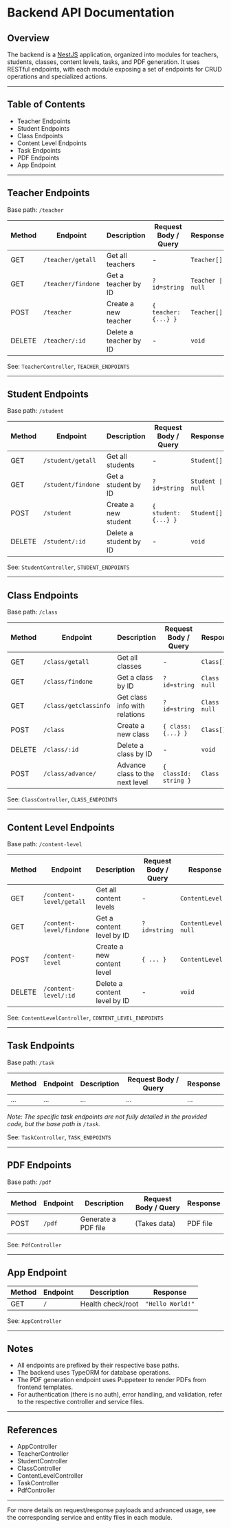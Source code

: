 # Backend API Documentation

## Overview

The backend is a [NestJS](https://nestjs.com/) application, organized into modules for teachers, students, classes, content levels, tasks, and PDF generation. It uses RESTful endpoints, with each module exposing a set of endpoints for CRUD operations and specialized actions.

---

## Table of Contents

- Teacher Endpoints
- Student Endpoints
- Class Endpoints
- Content Level Endpoints
- Task Endpoints
- PDF Endpoints
- App Endpoint

---

## Teacher Endpoints

Base path: `/teacher`

| Method | Endpoint              | Description                  | Request Body / Query | Response         |
|--------|----------------------|------------------------------|---------------------|------------------|
| GET    | `/teacher/getall`    | Get all teachers             | -                   | `Teacher[]`      |
| GET    | `/teacher/findone`   | Get a teacher by ID          | `?id=string`        | `Teacher \| null`|
| POST   | `/teacher`           | Create a new teacher         | `{ teacher: {...} }`| `Teacher[]`      |
| DELETE | `/teacher/:id`       | Delete a teacher by ID       | -                   | `void`           |

See: `TeacherController`, `TEACHER_ENDPOINTS`

---

## Student Endpoints

Base path: `/student`

| Method | Endpoint              | Description                  | Request Body / Query | Response         |
|--------|----------------------|------------------------------|---------------------|------------------|
| GET    | `/student/getall`    | Get all students             | -                   | `Student[]`      |
| GET    | `/student/findone`   | Get a student by ID          | `?id=string`        | `Student \| null`|
| POST   | `/student`           | Create a new student         | `{ student: {...} }`| `Student[]`      |
| DELETE | `/student/:id`       | Delete a student by ID       | -                   | `void`           |

See: `StudentController`, `STUDENT_ENDPOINTS`

---

## Class Endpoints

Base path: `/class`

| Method | Endpoint                | Description                                | Request Body / Query | Response         |
|--------|------------------------|--------------------------------------------|---------------------|------------------|
| GET    | `/class/getall`        | Get all classes                            | -                   | `Class[]`        |
| GET    | `/class/findone`       | Get a class by ID                          | `?id=string`        | `Class \| null`  |
| GET    | `/class/getclassinfo`  | Get class info with relations              | `?id=string`        | `Class \| null`  |
| POST   | `/class`               | Create a new class                         | `{ class: {...} }`  | `Class[]`        |
| DELETE | `/class/:id`           | Delete a class by ID                       | -                   | `void`           |
| POST   | `/class/advance/`      | Advance class to the next level            | `{ classId: string }`| `Class`         |

See: `ClassController`, `CLASS_ENDPOINTS`

---

## Content Level Endpoints

Base path: `/content-level`

| Method | Endpoint                  | Description                  | Request Body / Query | Response             |
|--------|--------------------------|------------------------------|---------------------|----------------------|
| GET    | `/content-level/getall`  | Get all content levels       | -                   | `ContentLevel[]`     |
| GET    | `/content-level/findone` | Get a content level by ID    | `?id=string`        | `ContentLevel \| null`|
| POST   | `/content-level`         | Create a new content level   | `{ ... }`           | `ContentLevel`       |
| DELETE | `/content-level/:id`     | Delete a content level by ID | -                   | `void`               |

See: `ContentLevelController`, `CONTENT_LEVEL_ENDPOINTS`

---

## Task Endpoints

Base path: `/task`

| Method | Endpoint      | Description           | Request Body / Query | Response |
|--------|--------------|-----------------------|---------------------|----------|
| ...    | ...          | ...                   | ...                 | ...      |

_Note: The specific task endpoints are not fully detailed in the provided code, but the base path is `/task`._

See: `TaskController`, `TASK_ENDPOINTS`

---

## PDF Endpoints

Base path: `/pdf`

| Method | Endpoint | Description         | Request Body / Query | Response |
|--------|----------|---------------------|---------------------|----------|
| POST   | `/pdf`   | Generate a PDF file | (Takes data)        | PDF file |

See: `PdfController`

---

## App Endpoint

| Method | Endpoint | Description         | Response      |
|--------|----------|---------------------|---------------|
| GET    | `/`      | Health check/root   | `"Hello World!"` |

See: `AppController`

---

## Notes

- All endpoints are prefixed by their respective base paths.
- The backend uses TypeORM for database operations.
- The PDF generation endpoint uses Puppeteer to render PDFs from frontend templates.
- For authentication (there is no auth), error handling, and validation, refer to the respective controller and service files.

---

## References

- AppController
- TeacherController
- StudentController
- ClassController
- ContentLevelController
- TaskController
- PdfController

---

For more details on request/response payloads and advanced usage, see the corresponding service and entity files in each module.